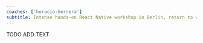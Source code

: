 ```yaml
---
coaches: ['horacio-herrera']
subtitle: Intense hands-on React Native workshop in Berlin, return to work as a React Native specialist
---
```


TODO ADD TEXT
